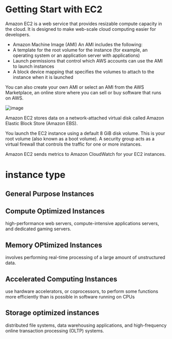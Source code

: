 # Getting Start with EC2

 Amazon EC2 is a web service that provides resizable compute capacity in the cloud. It is designed to make web-scale cloud computing easier for developers.
 
 - Amazon Machine Image (AMI)
An AMI includes the following:
- A template for the root volume for the instance (for example, an operating system or an application server with applications)
- Launch permissions that control which AWS accounts can use the AMI to launch instances
- A block device mapping that specifies the volumes to attach to the instance when it is launched

You can also create your own AMI or select an AMI from the AWS Marketplace, an online store where you can sell or buy software that runs on AWS.

![image](https://user-images.githubusercontent.com/44856918/155832231-e7ee1e0e-c6f6-4c2b-b554-82615c206545.png)

Amazon EC2 stores data on a network-attached virtual disk called Amazon Elastic Block Store (Amazon EBS).

You launch the EC2 instance using a default 8 GiB disk volume. This is your root volume (also known as a boot volume).
A security group acts as a virtual firewall that controls the traffic for one or more instances.

Amazon EC2 sends metrics to Amazon CloudWatch for your EC2 instances.

# instance type
## General Purpose Instances
## Compute Optimized Instances
high-performance web servers, compute-intensive applications servers, and dedicated gaming servers.
## Memory OPtimized Instances
involves performing real-time processing of a large amount of unstructured data.
## Accelerated Computing Instances
use hardware accelerators, or coprocessors, to perform some functions more efficiently than is possible in software running on CPUs
## Storage optimized instances
distributed file systems, data warehousing applications, and high-frequency online transaction processing (OLTP) systems.
